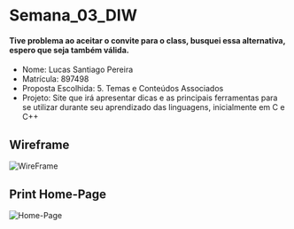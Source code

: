 # Semana_03_DIW
#### Tive problema ao aceitar o convite para o class, busquei essa alternativa, espero que seja também válida.

- Nome: Lucas Santiago Pereira
- Matrícula: 897498
- Proposta Escolhida: 5. Temas e Conteúdos Associados
- Projeto: Site que irá apresentar dicas e as principais ferramentas para se utilizar durante seu aprendizado das linguagens, inicialmente em C e C++

## Wireframe

![WireFrame](wireframe_devdef.png)

## Print Home-Page

![Home-Page]()